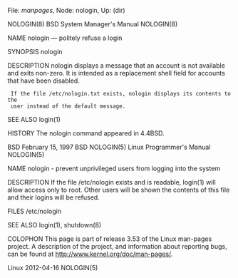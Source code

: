 File: *manpages*,  Node: nologin,  Up: (dir)

NOLOGIN(8)                BSD System Manager's Manual               NOLOGIN(8)

NAME
     nologin — politely refuse a login

SYNOPSIS
     nologin

DESCRIPTION
     nologin displays a message that an account is not available and exits
     non-zero.  It is intended as a replacement shell field for accounts that
     have been disabled.

     If the file /etc/nologin.txt exists, nologin displays its contents to the
     user instead of the default message.

SEE ALSO
     login(1)

HISTORY
     The nologin command appeared in 4.4BSD.

BSD                            February 15, 1997                           BSD
NOLOGIN(5)                 Linux Programmer's Manual                NOLOGIN(5)



NAME
       nologin - prevent unprivileged users from logging into the system

DESCRIPTION
       If  the  file  /etc/nologin exists and is readable, login(1) will allow
       access only to root.  Other users will be shown the  contents  of  this
       file and their logins will be refused.

FILES
       /etc/nologin

SEE ALSO
       login(1), shutdown(8)

COLOPHON
       This  page  is  part of release 3.53 of the Linux man-pages project.  A
       description of the project, and information about reporting  bugs,  can
       be found at http://www.kernel.org/doc/man-pages/.



Linux                             2012-04-16                        NOLOGIN(5)
